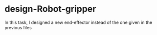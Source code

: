 # design-Robot-gripper
In this task, I designed a new end-effector instead of the one given in the previous files

